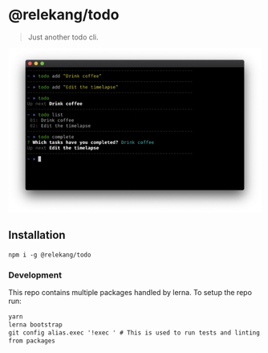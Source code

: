 # @relekang/todo

> Just another todo cli.

![Screenshot](./screenshot.png)

## Installation

```
npm i -g @relekang/todo
```

### Development

This repo contains multiple packages handled by lerna. To setup the repo run:

```shell
yarn
lerna bootstrap
git config alias.exec '!exec ' # This is used to run tests and linting from packages
```
